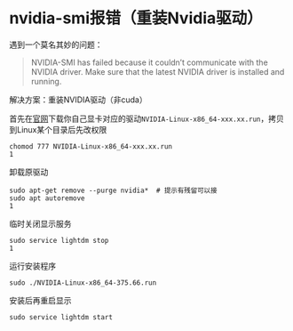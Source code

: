 #  nvidia-smi报错（重装Nvidia驱动）

遇到一个莫名其妙的问题：

> NVIDIA-SMI has failed because it couldn’t communicate with the NVIDIA driver. Make sure that the latest NVIDIA driver is installed and running.

解决方案：重装NVIDIA驱动（非cuda）

首先在[官网](https://www.nvidia.com/Download/index.aspx?lang=cn)下载你自己显卡对应的驱动`NVIDIA-Linux-x86_64-xxx.xx.run`，拷贝到Linux某个目录后先改权限

```
chomod 777 NVIDIA-Linux-x86_64-xxx.xx.run
1
```

卸载原驱动

```
sudo apt-get remove --purge nvidia*  # 提示有残留可以接 
sudo apt autoremove
1
```

临时关闭显示服务

```
sudo service lightdm stop
1
```

运行安装程序

```
sudo ./NVIDIA-Linux-x86_64-375.66.run 

```

安装后再重启显示

```
sudo service lightdm start
```